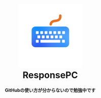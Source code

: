 <h1 align="center">
  <br>
  <a href="https://www.youtube.com/@ResponsePC"><img src="./image/ResponsePC_icon.png" alt="Markdownify" width="200"></a>
  <br>
  <b>ResponsePC</b>
  <br>
</h1>
<h4 align="center">GitHubの使い方が分からないので勉強中です</h4>
